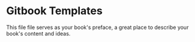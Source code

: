 # Gitbook Templates
This file file serves as your book's preface, a great place to describe your book's content and ideas.


